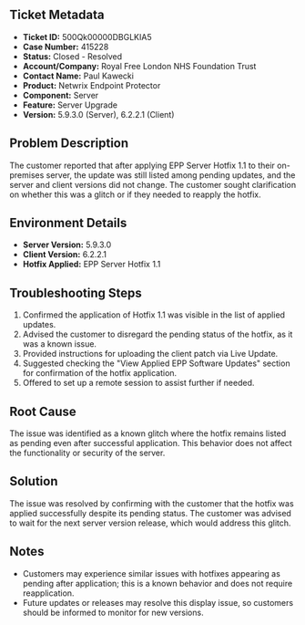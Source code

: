 ## Ticket Metadata
- **Ticket ID:** 500Qk00000DBGLKIA5
- **Case Number:** 415228
- **Status:** Closed - Resolved
- **Account/Company:** Royal Free London NHS Foundation Trust
- **Contact Name:** Paul Kawecki
- **Product:** Netwrix Endpoint Protector
- **Component:** Server
- **Feature:** Server Upgrade
- **Version:** 5.9.3.0 (Server), 6.2.2.1 (Client)

## Problem Description
The customer reported that after applying EPP Server Hotfix 1.1 to their on-premises server, the update was still listed among pending updates, and the server and client versions did not change. The customer sought clarification on whether this was a glitch or if they needed to reapply the hotfix.

## Environment Details
- **Server Version:** 5.9.3.0
- **Client Version:** 6.2.2.1
- **Hotfix Applied:** EPP Server Hotfix 1.1

## Troubleshooting Steps
1. Confirmed the application of Hotfix 1.1 was visible in the list of applied updates.
2. Advised the customer to disregard the pending status of the hotfix, as it was a known issue.
3. Provided instructions for uploading the client patch via Live Update.
4. Suggested checking the "View Applied EPP Software Updates" section for confirmation of the hotfix application.
5. Offered to set up a remote session to assist further if needed.

## Root Cause
The issue was identified as a known glitch where the hotfix remains listed as pending even after successful application. This behavior does not affect the functionality or security of the server.

## Solution
The issue was resolved by confirming with the customer that the hotfix was applied successfully despite its pending status. The customer was advised to wait for the next server version release, which would address this glitch.

## Notes
- Customers may experience similar issues with hotfixes appearing as pending after application; this is a known behavior and does not require reapplication.
- Future updates or releases may resolve this display issue, so customers should be informed to monitor for new versions.
